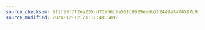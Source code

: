 ```yaml
---
source_checksum: 9f1f95f7f2ea235cd7295619a55fc0029ee6b3f2449a3474587c937be9d9aa2a
source_modified: 2024-12-12T21:11:49.589Z
---
```


